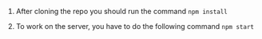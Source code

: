 1. After cloning the repo you should run the command
`npm install`

2. To work on the server, you have to do the following command
`npm start`
